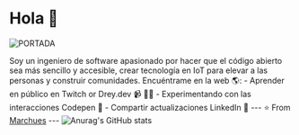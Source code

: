 # Hola 💬 
![PORTADA](https://github.com/user-attachments/assets/66b3db23-2335-4b20-9e06-7729e07abed8)


Soy un ingeniero de software apasionado por hacer que el código abierto sea más sencillo y accesible, crear tecnología en IoT para elevar a las personas y construir comunidades. 
Encuéntrame en la web 🌎: - Aprender en público en Twitch or Drey.dev 📹 ✍🏾 - Experimentando con las interacciones Codepen 🏓 - Compartir actualizaciones LinkedIn 💼 --- ⭐️ From [Marchues](https://github.com/Marchues) --- ![Anurag's GitHub stats](https://github-readme-stats.vercel.app/api?username=Dreyuix&show_icons=true&theme=transparent)
